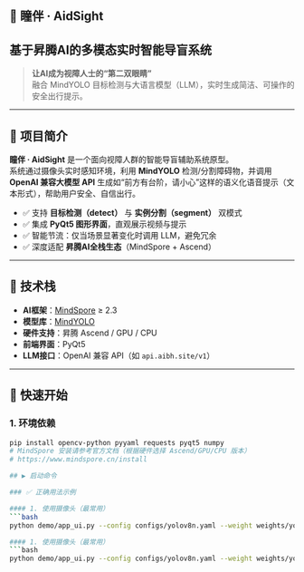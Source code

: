 ## 🎯 瞳伴 · AidSight  
## 基于昇腾AI的多模态实时智能导盲系统

> **让AI成为视障人士的“第二双眼睛”**  
> 融合 MindYOLO 目标检测与大语言模型（LLM），实时生成简洁、可操作的安全出行提示。

---

## 🌟 项目简介

**瞳伴 · AidSight** 是一个面向视障人群的智能导盲辅助系统原型。  
系统通过摄像头实时感知环境，利用 **MindYOLO** 检测/分割障碍物，并调用 **OpenAI 兼容大模型 API** 生成如“前方有台阶，请小心”这样的语义化语音提示（文本形式），帮助用户安全、自信出行。

- ✅ 支持 **目标检测（detect）** 与 **实例分割（segment）** 双模式  
- ✅ 集成 **PyQt5 图形界面**，直观展示视频与提示  
- ✅ 智能节流：仅当场景显著变化时调用 LLM，避免冗余  
- ✅ 深度适配 **昇腾AI全栈生态**（MindSpore + Ascend）

---

## 🧩 技术栈

- **AI框架**：[MindSpore](https://www.mindspore.cn/) ≥ 2.3  
- **模型库**：[MindYOLO](https://github.com/mindspore-lab/mindyolo)  
- **硬件支持**：昇腾 Ascend / GPU / CPU  
- **前端界面**：PyQt5  
- **LLM接口**：OpenAI 兼容 API（如 `api.aibh.site/v1`）

---

## 🚀 快速开始

### 1. 环境依赖

```bash
pip install opencv-python pyyaml requests pyqt5 numpy
# MindSpore 安装请参考官方文档（根据硬件选择 Ascend/GPU/CPU 版本）
# https://www.mindspore.cn/install

## ▶️ 启动命令

### ✅ 正确用法示例

#### 1. 使用摄像头（最常用）
```bash
python demo/app_ui.py --config configs/yolov8n.yaml --weight weights/yolov8n.ckpt --source 0 --device_target Ascend/CPU/GPU

#### 1. 使用摄像头（最常用）
```bash
python demo/app_ui.py --config configs/yolov8n.yaml --weight weights/yolov8n.ckpt --source *.mp4 --device_target Ascend/CPU/GPU
